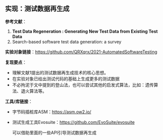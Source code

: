 ## 实现：测试数据再生成  

**参考文献**：

1. **Test Data Regeneration : Generating New Test Data from Existing Test Data**  
2. Search-based software test data generation: a survey

**实验对象链接**：https://github.com/QRXqrx/2021-AutomatedSoftwareTesting

**复现要点**：

- 理解文献1提出的测试数据再生成技术的核心思想。
- 在实验对象已给出测试代码的基础上生成更多的测试数据
- 不必拘泥于文中提到的登山法，也可以尝试其他的启发式算法，比如：遗传算法、退火算法等。

**工具/库链接**：

- 字节码插桩库ASM：https://asm.ow2.io/

- 测试生成工具Evosuite：https://github.com/EvoSuite/evosuite

  可以借助里面的一些API引导测试数据再生成

